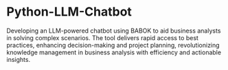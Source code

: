# Python-LLM-Chatbot
Developing an LLM-powered chatbot using BABOK to aid business analysts in solving complex scenarios. The tool delivers rapid access to best practices, enhancing decision-making and project planning, revolutionizing knowledge management in business analysis with efficiency and actionable insights.
